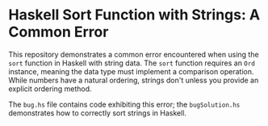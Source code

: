 # Haskell Sort Function with Strings: A Common Error

This repository demonstrates a common error encountered when using the `sort` function in Haskell with string data.  The `sort` function requires an `Ord` instance, meaning the data type must implement a comparison operation. While numbers have a natural ordering, strings don't unless you provide an explicit ordering method.

The `bug.hs` file contains code exhibiting this error; the `bugSolution.hs` demonstrates how to correctly sort strings in Haskell.